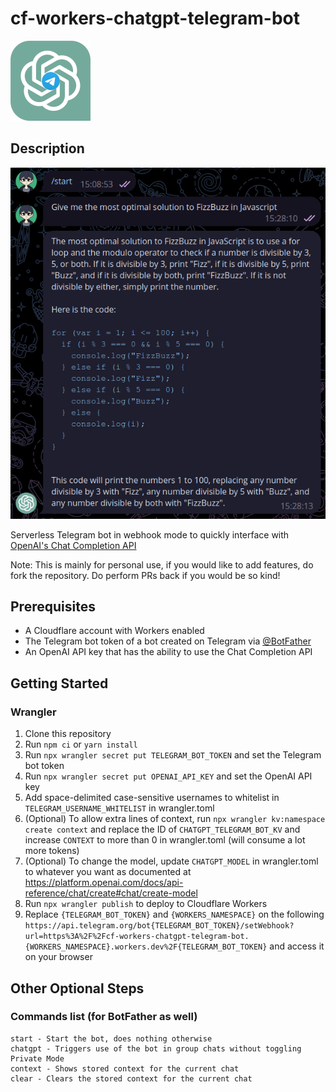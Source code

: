 # cf-workers-chatgpt-telegram-bot
![Logo](cf-workers-chatgpt-telegram-bot.png)

## Description
![Example](example.png)

Serverless Telegram bot in webhook mode to quickly interface with [OpenAI's Chat Completion API](https://platform.openai.com/docs/guides/chat)

Note: This is mainly for personal use, if you would like to add features, do fork the repository. Do perform PRs back if you would be so kind!

## Prerequisites
- A Cloudflare account with Workers enabled
- The Telegram bot token of a bot created on Telegram via [@BotFather](https://t.me/BotFather)
- An OpenAI API key that has the ability to use the Chat Completion API

## Getting Started
### Wrangler
1. Clone this repository
2. Run `npm ci` or `yarn install`
3. Run `npx wrangler secret put TELEGRAM_BOT_TOKEN` and set the Telegram bot token
4. Run `npx wrangler secret put OPENAI_API_KEY` and set the OpenAI API key
5. Add space-delimited case-sensitive usernames to whitelist in `TELEGRAM_USERNAME_WHITELIST` in wrangler.toml
6. (Optional) To allow extra lines of context, run `npx wrangler kv:namespace create context` and replace the ID of `CHATGPT_TELEGRAM_BOT_KV` and increase `CONTEXT` to more than 0 in wrangler.toml (will consume a lot more tokens)
7. (Optional) To change the model, update `CHATGPT_MODEL` in wrangler.toml to whatever you want as documented at https://platform.openai.com/docs/api-reference/chat/create#chat/create-model
8. Run `npx wrangler publish` to deploy to Cloudflare Workers
9. Replace `{TELEGRAM_BOT_TOKEN}` and `{WORKERS_NAMESPACE}` on the following `https://api.telegram.org/bot{TELEGRAM_BOT_TOKEN}/setWebhook?url=https%3A%2F%2Fcf-workers-chatgpt-telegram-bot.{WORKERS_NAMESPACE}.workers.dev%2F{TELEGRAM_BOT_TOKEN}` and access it on your browser

## Other Optional Steps
### Commands list (for BotFather as well)
```
start - Start the bot, does nothing otherwise
chatgpt - Triggers use of the bot in group chats without toggling Private Mode
context - Shows stored context for the current chat
clear - Clears the stored context for the current chat
```
